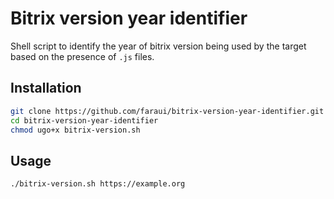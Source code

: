 # Bitrix version year identifier
Shell script to identify the year of bitrix version being used by the target based on the presence of `.js` files.

## Installation
```sh
git clone https://github.com/faraui/bitrix-version-year-identifier.git
cd bitrix-version-year-identifier
chmod ugo+x bitrix-version.sh
```

## Usage
```sh
./bitrix-version.sh https://example.org
```
